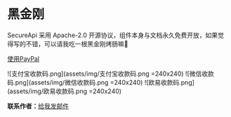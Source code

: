 # 黑金刚

SecureApi 采用 Apache-2.0 开源协议，组件本身与文档永久免费开放，如果觉得写的不错，可以请我吃一根黑金刚烤肠嘛🤤

[使用PayPal]

![支付宝收款码.png](assets/img/支付宝收款码.png =240x240)
![微信收款码.png](assets/img/微信收款码.png =240x240)
![欧易收款码.png](assets/img/欧易收款码.png =240x240)

**联系作者：**[给我发邮件]

[使用PayPal]: https://www.paypal.me/XuYijie1216
[给我发邮件]: mailto:1119461672@qq.com
